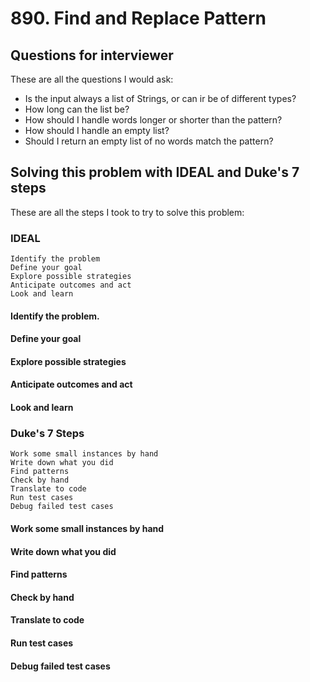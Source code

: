 # 890. Find and Replace Pattern
## Questions for interviewer
These are all the questions I would ask:
* Is the input always a list of Strings, or can ir be of different types?
* How long can the list be?
* How should I handle words longer or shorter than the pattern?
* How should I handle an empty list?
* Should I return an empty list of no words match the pattern?

## Solving this problem with IDEAL and Duke's 7 steps
These are all the steps I took to try to solve this problem:

### IDEAL
```
Identify the problem
Define your goal
Explore possible strategies
Anticipate outcomes and act
Look and learn
```
#### Identify the problem.


#### Define your goal


#### Explore possible strategies


#### Anticipate outcomes and act


#### Look and learn


### Duke's 7 Steps
```
Work some small instances by hand
Write down what you did
Find patterns
Check by hand
Translate to code
Run test cases
Debug failed test cases
```

#### Work some small instances by hand


#### Write down what you did


#### Find patterns


#### Check by hand


#### Translate to code


#### Run test cases


#### Debug failed test cases

